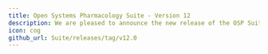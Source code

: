 ```yaml
---
title: Open Systems Pharmacology Suite - Version 12
description: We are pleased to announce the new release of the OSP Suite Version 12 which is now available for download.
icon: cog
github_url: Suite/releases/tag/v12.0
---
```

